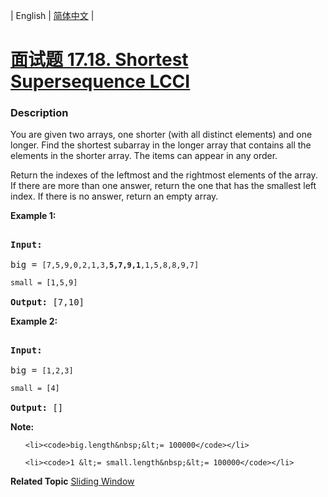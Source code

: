 | English | [简体中文](README.md) |

# [面试题 17.18. Shortest Supersequence LCCI](https://leetcode-cn.com/problems/shortest-supersequence-lcci)
 ### Description
<p>You are given two arrays, one shorter (with all distinct elements) and one longer. Find the shortest subarray in the longer array that contains all the elements in the shorter array. The items can appear in any order.</p>

<p>Return the indexes of the leftmost and the rightmost elements of the array. If there are more than one answer, return the one that has the smallest left index. If there is no answer, return an empty array.</p>

<p><strong>Example 1:</strong></p>

<pre>
<strong>Input:</strong>
big = <code>[7,5,9,0,2,1,3,<strong>5,7,9,1</strong>,1,5,8,8,9,7]
small = [1,5,9]</code>
<strong>Output: </strong>[7,10]</pre>

<p><strong>Example 2:</strong></p>

<pre>
<strong>Input:</strong>
big = <code>[1,2,3]
small = [4]</code>
<strong>Output: </strong>[]</pre>

<p><strong>Note: </strong></p>

<ul>
	<li><code>big.length&nbsp;&lt;= 100000</code></li>
	<li><code>1 &lt;= small.length&nbsp;&lt;= 100000</code></li>
</ul>

**Related Topic**  [Sliding Window](https://leetcode-cn.com/tag/sliding-window) 